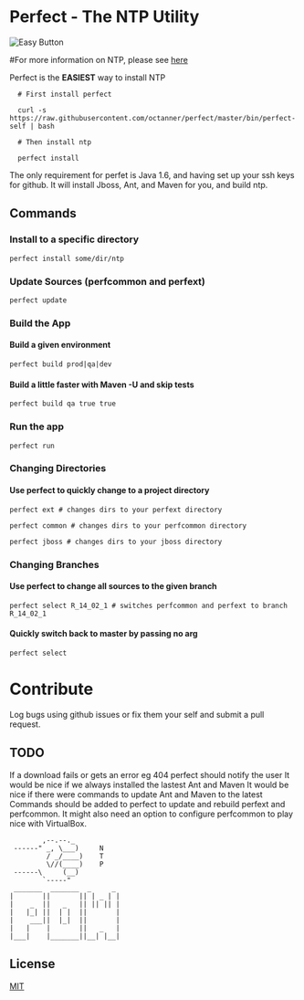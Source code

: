 # Perfect - The NTP Utility

![Easy Button](http://i.imgur.com/1JqfhPh.jpg)

#For more information on NTP, please see [here](https://confluence.octanner.com/pages/viewpage.action?pageId=6465994)

Perfect is the **EASIEST** way to install NTP

```
  # First install perfect

  curl -s https://raw.githubusercontent.com/octanner/perfect/master/bin/perfect-self | bash

  # Then install ntp

  perfect install

```

The only requirement for perfet is Java 1.6, and having set up your ssh keys for github. It will install Jboss, Ant, and Maven for you, and build ntp.

## Commands

### Install to a specific directory

```
perfect install some/dir/ntp
```

### Update Sources (perfcommon and perfext)

```
perfect update
```

### Build the App

#### Build a given environment

```
perfect build prod|qa|dev
```

#### Build a little faster with Maven -U and skip tests

```
perfect build qa true true
```

### Run the app

```
perfect run
```

### Changing Directories

#### Use perfect to quickly change to a project directory

```
perfect ext # changes dirs to your perfext directory
```

```
perfect common # changes dirs to your perfcommon directory
```

```
perfect jboss # changes dirs to your jboss directory
```

### Changing Branches

#### Use perfect to change all sources to the given branch

```
perfect select R_14_02_1 # switches perfcommon and perfext to branch R_14_02_1
```

#### Quickly switch back to master by passing no arg

```
perfect select
```




# Contribute

Log bugs using github issues or fix them your self and submit a pull request.

## TODO
If a download fails or gets an error eg 404 perfect should notify the user
It would be nice if we always installed the lastest Ant and Maven
It would be nice if there were commands to update Ant and Maven to the latest
Commands should be added to perfect to update and rebuild perfext and perfcommon.
It might also need an option to configure perfcommon to play nice with VirtualBox.

```
        ,--.--._
 ------" _, \___)     N
         / _/____)    T
         \//(____)    P
 ------\     (__)
        `-----"
 _______  _______  _     _
|       ||       || | _ | |
|    _  ||   _   || || || |
|   |_| ||  | |  ||       |
|    ___||  |_|  ||       |
|   |    |       ||   _   |
|___|    |_______||__| |__|
```


## License

[MIT](http://opensource.org/licenses/MIT)

